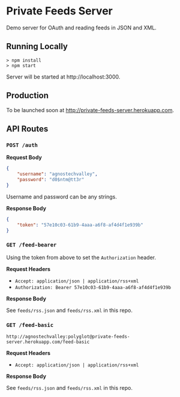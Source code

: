 # Private Feeds Server

Demo server for OAuth and reading feeds in JSON and XML.

## Running Locally

```
> npm install
> npm start
```

Server will be started at http://localhost:3000.

## Production

To be launched soon at http://private-feeds-server.herokuapp.com.

## API Routes

### `POST /auth`

**Request Body**

```json
{
	"username": "agnostechvalley",
	"password": "d0$ntm@tt3r"
}
```

Username and password can be any strings.

**Response Body**

```json
{
	"token": "57e10c03-61b9-4aaa-a6f8-af4d4f1e939b"
}
```

### `GET /feed-bearer`

Using the token from above to set the `Authorization` header.

**Request Headers**

- `Accept: application/json | application/rss+xml`
- `Authorization: Bearer 57e10c03-61b9-4aaa-a6f8-af4d4f1e939b`

**Response Body**

See `feeds/rss.json` and `feeds/rss.xml` in this repo.

### `GET /feed-basic`

`http://agnostechvalley:polyglot@private-feeds-server.herokuapp.com/feed-basic`

**Request Headers**

- `Accept: application/json | application/rss+xml`

**Response Body**

See `feeds/rss.json` and `feeds/rss.xml` in this repo.
